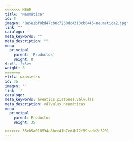 ```yaml
---
<<<<<<< HEAD
title: "Neumática"
id: 8
imagen: "8e5e1bf0bd47cb0c7230dc4313cb6445-neumatica2.jpg"
link: ""
catalogo: ""
meta_keywords: ""
meta_description: ""
menu:
  principal:
    parent: 'Productos'
    weight: 8
draft: false
weight: 8
=======
title: Neumática
id: 36
imagen: ''
link: ''
catalogo: ''
meta_keywords: aventics,pistones,valvulas
meta_description: válvulas neumáticas
menu:
  principal:
    parent: Productos
    weight: 35

>>>>>>> 35eb5a018594a8bee41b7ed4b72f59bade2c3901
---
```

